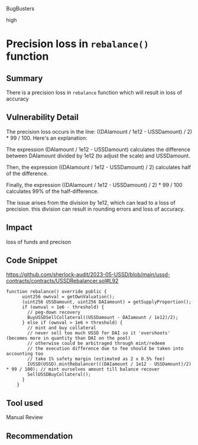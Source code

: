 BugBusters

high

# Precision loss in `rebalance()` function

## Summary
There is a precision loss in `rebalance` function which will result in loss of accuracy

## Vulnerability Detail
The precision loss occurs in the line: ((DAIamount / 1e12 - USSDamount) / 2) * 99 / 100. Here's an explanation:

The expression (DAIamount / 1e12 - USSDamount) calculates the difference between DAIamount divided by 1e12 (to adjust the scale) and USSDamount.

Then, the expression ((DAIamount / 1e12 - USSDamount) / 2) calculates half of the difference.

Finally, the expression ((DAIamount / 1e12 - USSDamount) / 2) * 99 / 100 calculates 99% of the half-difference.

The issue arises from the division by 1e12, which can lead to a loss of precision. this division can result in rounding errors and loss of accuracy.



## Impact
loss of funds and precison

## Code Snippet
https://github.com/sherlock-audit/2023-05-USSD/blob/main/ussd-contracts/contracts/USSDRebalancer.sol#L92
```solidity
function rebalance() override public {
      uint256 ownval = getOwnValuation();
      (uint256 USSDamount, uint256 DAIamount) = getSupplyProportion();
      if (ownval < 1e6 - threshold) {
        // peg-down recovery
        BuyUSSDSellCollateral((USSDamount - DAIamount / 1e12)/2);
      } else if (ownval > 1e6 + threshold) {
        // mint and buy collateral
        // never sell too much USSD for DAI so it 'overshoots' (becomes more in quantity than DAI on the pool)
        // otherwise could be arbitraged through mint/redeem
        // the execution difference due to fee should be taken into accounting too
        // take 1% safety margin (estimated as 2 x 0.5% fee)
        IUSSD(USSD).mintRebalancer(((DAIamount / 1e12 - USSDamount)/2) * 99 / 100); // mint ourselves amount till balance recover
        SellUSSDBuyCollateral();
      }
    }
```

## Tool used

Manual Review

## Recommendation
